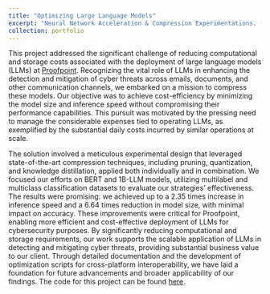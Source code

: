 ```yaml
---
title: "Optimizing Large Language Models"
excerpt: "Neural Network Acceleration & Compression Experimentations. (One-year Capstone Project with Proofpoint) <br/><img src='/images/capstone.jpg'>"
collection: portfolio
---
```


This project addressed the significant challenge of reducing computational and storage costs associated with the deployment of large language models (LLMs) at [Proofpoint](https://www.proofpoint.com/us). Recognizing the vital role of LLMs in enhancing the detection and mitigation of cyber threats across emails, documents, and other communication channels, we embarked on a mission to compress these models. Our objective was to achieve cost-efficiency by minimizing the model size and inference speed without compromising their performance capabilities. This pursuit was motivated by the pressing need to manage the considerable expenses tied to operating LLMs, as exemplified by the substantial daily costs incurred by similar operations at scale.

The solution involved a meticulous experimental design that leveraged state-of-the-art compression techniques, including pruning, quantization, and knowledge distillation, applied both individually and in combination. We focused our efforts on BERT and 1B-LLM models, utilizing multilabel and multiclass classification datasets to evaluate our strategies’ effectiveness. The results were promising: we achieved up to a 2.35 times increase in inference speed and a 6.64 times reduction in model size, with minimal impact on accuracy. These improvements were critical for Proofpoint, enabling more efficient and cost-effective deployment of LLMs for cybersecurity purposes. By significantly reducing computational and storage requirements, our work supports the scalable application of LLMs in detecting and mitigating cyber threats, providing substantial business value to our client. Through detailed documentation and the development of optimization scripts for cross-platform interoperability, we have laid a foundation for future advancements and broader applicability of our findings. The code for this project can be found [here](https://github.com/JennyShen056/LLM-Experimentation-Capstone).
